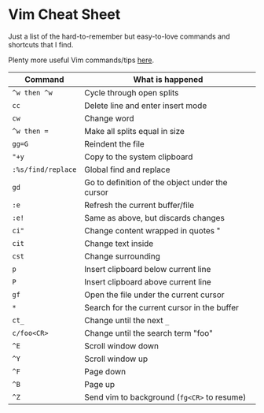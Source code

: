 # Vim Cheat Sheet
Just a list of the hard-to-remember but easy-to-love commands and shortcuts that I
find.

Plenty more useful Vim commands/tips [here](http://zzapper.co.uk/vimtips.html).

| Command            | What is happened                                |
|--------------------|-------------------------------------------------|
| `^w then ^w`       | Cycle through open splits                       |
| `cc`               | Delete line and enter insert mode               |
| `cw`               | Change word                                     |
| `^w then =`        | Make all splits equal in size                   |
| `gg=G`             | Reindent the file                               |
| `"+y`              | Copy to the system clipboard                    |
| `:%s/find/replace` | Global find and replace                         |
| `gd`               | Go to definition of the object under the cursor |
| `:e`               | Refresh the current buffer/file                 |
| `:e!`              | Same as above, but discards changes             |
| `ci"`              | Change content wrapped in quotes "              |
| `cit`              | Change text inside <tags>                       |
| `cst`              | Change surrounding <tag>                        |
| `p`                | Insert clipboard below current line             |
| `P`                | Insert clipboard above current line             |
| `gf`               | Open the file under the current cursor          |
| `*`                | Search for the current cursor in the buffer     |
| `ct_`              | Change until the next `_`                       |
| `c/foo<CR>`        | Change until the search term "foo"              |
| `^E`               | Scroll window down                              |
| `^Y`               | Scroll window up                                |
| `^F`               | Page down                                       |
| `^B`               | Page up                                         |
| `^Z`               | Send vim to background (`fg<CR>` to resume)     |
